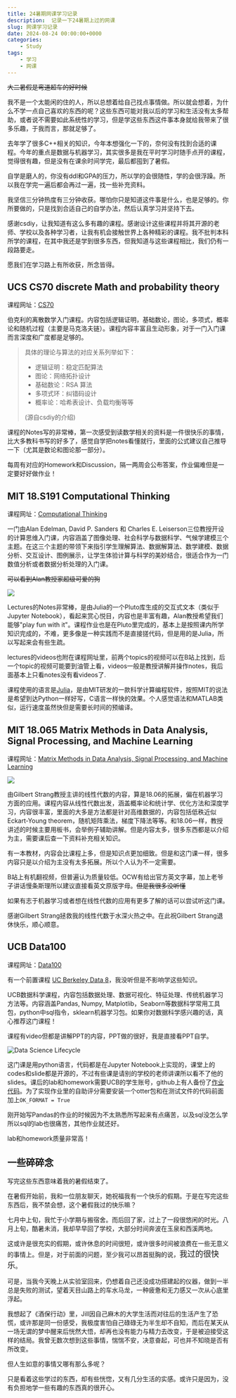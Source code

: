 ```yaml
---
title: 24暑期网课学习记录
description:  记录一下24暑期上过的网课
slug: 网课学习记录
date: 2024-08-24 00:00:00+0000
categories:
    - Study
tags:
    - 学习
    - 网课
---
```




~~大二暑假是弯道超车的好时候~~

我不是一个太能闲的住的人，所以总想着给自己找点事情做。所以就会想着，为什么不学一点自己喜欢的东西的呢？这些东西可能对我以后的学习和生活没有太多帮助，或者说不需要如此系统性的学习，但是学这些东西这件事本身就给我带来了很多乐趣，于我而言，那就足够了。

去年学了很多C++相关的知识，今年本想强化一下的，奈何没有找到合适的课程。今年的重点是数据与机器学习，其实很多是我在平时学习时随手点开的课程，觉得很有趣，但是没有在课余时间学完，最后都囤到了暑假。

自学是磨人的，你没有ddl和GPA的压力，所以学的会很随性，学的会很浮躁。所以我在学完一遍后都会再过一遍，找一些补充资料。

我坚信三分钟热度有三分钟收获。哪怕你只是知道这件事是什么，也是足够的。你所要做的，只是找到合适自己的自学办法，然后认真学习并坚持下去。

感谢csdiy，让我知道有这么多有趣的课程。感谢设计这些课程并将其开源的老师、学校以及各种学习者，让我有机会接触世界上各种精彩的课程。我不批判本科所学的课程，在其中我还是学到很多东西，但我知道与这些课程相比，我们仍有一段路要走。

愿我们在学习路上有所收获，所念皆得。


## UCS CS70 discrete Math and probability theory
课程网址：[CS70](http://www.eecs70.org/)

伯克利的离散数学入门课程。内容包括逻辑证明，基础数论，图论，多项式，概率论和随机过程（主要是马克洛夫链）。课程内容丰富且生动形象，对于一门入门课而言深度和广度都是足够的。

> 具体的理论与算法的对应关系列举如下：
> 
> - 逻辑证明：稳定匹配算法
> - 图论：网络拓扑设计
> - 基础数论：RSA 算法
> - 多项式环：纠错码设计
> - 概率论：哈希表设计、负载均衡等等
> 
> (源自csdiy的介绍)

课程的Notes写的非常棒，第一次感受到读数学相关的资料是一件很快乐的事情，比大多教科书写的好多了，感觉自学把notes看懂就行，里面的公式建议自己推导一下（尤其是数论和图论那一部分）。

每周有对应的Homework和Discussion，隔一两周会公布答案，作业偏难但是一定要好好做作业！



## MIT 18.S191 Computational Thinking
课程网址：[Computational Thinking](https://computationalthinking.mit.edu/)

一门由Alan Edelman, David P. Sanders 和 Charles E. Leiserson三位教授开设的计算思维入门课，内容涵盖了图像处理、社会科学与数据科学、气候学建模三个主题。在这三个主题的带领下来指引学生理解算法、数据解算法、数学建模、数据分析、交互设计、图例展示，让学生体验计算与科学的美妙结合，很适合作为一门数值分析或者数据分析处理的入门课。

~~可以看到Alan教授家超级可爱的狗~~

![](image.png)

Lectures的Notes非常棒，是由Julia的一个Pluto库生成的交互式文本（类似于Jupyter Notebook），看起来赏心悦目，内容也是丰富有趣，Alan教授希望我们能够"play fun with it"。课程作业也是在Pluto里完成的，基本上是按照课内所学知识完成的，不难，更多像是一种实践而不是直接搓代码，但是用的是Julia，所以写起来会有些生疏。

lectures的videos也附在课程网址里，前两个topics的视频可以在B站上找到，后一个topic的视频可能要到油管上看，videos一般是教授讲解并操作notes，我后面基本上只看notes没有看videos了.

课程使用的语言是[Julia](https://julialang.org/)，是由MIT研发的一款科学计算编程软件，按照MIT的说法是希望到达Python一样好写，C语言一样快的效果。个人感觉语法和MATLAB类似，运行速度虽然快但是需要长时间的预编译。

## MIT 18.065 Matrix Methods in Data Analysis, Signal Processing, and Machine Learning

课程网址：[Matrix Methods in Data Analysis, Signal Processing, and Machine Learning](https://ocw.mit.edu/courses/18-065-matrix-methods-in-data-analysis-signal-processing-and-machine-learning-spring-2018/)

![](18.065.jpg)

由Gilbert Strang教授主讲的线性代数的内容，算是18.06的拓展，偏在机器学习方面的应用。课程内容从线性代数出发，涵盖概率论和统计学、优化方法和深度学习，内容很丰富，里面的大多是方法都是针对高维数据的，内容包括低秩近似Eckart-Young theorem，随机矩阵乘法，梯度下降法等等。和18.06一样，教授讲述的时候主要用板书，会举例子辅助讲解。但是内容太多，很多东西都是以介绍为主，需要课后查一下资料补充相关知识。

有一本教材，内容会比课程上多，但是知识点更加细致。但是和这门课一样，很多内容只是以介绍为主没有太多拓展。所以个人认为不一定需要。

B站上有机翻视频，但普遍认为质量较低。OCW有给出官方英文字幕，加上老爷子讲话慢条斯理所以建议直接看英文原版字母。~~但是我很多没听懂~~

如果有志于机器学习或者想在线性代数的应用有更多了解的话可以尝试听这门课。

感谢Gilbert Strang拯救我的线性代数于水深火热之中。在此祝Gilbert Strang退休快乐，顺心顺意。

## UCB Data100

课程网址：[Data100](https://ds100.org/)

有一个前置课程 [UC Berkeley Data 8](https://www.data8.org/)，我没听但是不影响学这些知识。

UCB数据科学课程，内容包括数据处理、数据可视化、特征处理、传统机器学习方法等。内容涵盖Pandas, Numpy, Matplotlib，Seaborn等数据科学常用工具包，python中sql指令，sklearn机器学习包。如果你对数据科学感兴趣的话，真心推荐这门课程！

课程有video但都是讲解PPT的内容，PPT做的很好，我是直接看PPT自学。

![Data Science Lifecycle](<pasted image 0.png>)

这门课是用python语言，代码都是在Jupyter Notebook上实现的，课堂上的codes和slide都是开源的，不过有些课是请别的学校的老师讲课所以看不了他的slides。课后的lab和homework需要UCB的学生账号，github上有人备份了[作业代码](https://github.com/DS-100)。为了实现作业里的自助评分需要安装一个otter包和在测试文件的代码前面加上`OK_FORMAT = True`

刚开始写Pandas的作业的时候因为不太熟悉所写起来有点痛苦，以及sql没怎么学所以sql的lab也很痛苦，其他作业就还好。

lab和homework质量非常高！


## 一些碎碎念

写完这些东西意味着我的暑假结束了。

在暑假开始前，我和一位朋友聊天，她祝福我有一个快乐的假期。于是在写完这些东西后，我不禁会想，这个暑假我过的快乐嘛？

七月中上旬，我忙于小学期与搬宿舍。而后回了家，过上了一段很悠闲的时光。八月上旬，酷暑未消，我却早早回了学校，大部分时间奔波在玉泉和西溪两地。

这或许是很充实的假期，或许休息的时间很短，或许很多时间被浪费在一些无意义的事情上。但是，对于前面的问题，至少我可以昂首挺胸的说，<font size =4>我过的很快乐</font>。

可是，当我今天晚上从实验室回来，仍想着自己还没成功搭建起的仪器，做到一半总是失败的测试，望着天目山路上的车水马龙，一种疲惫和无力感又一次从心底里浮起。

我想起了《酒保行动》里，Jill因自己麻木的大学生活而对往后的生活产生了恐慌，或许那是同一份感受，我极度害怕自己碌碌无为半生却不自知，而后在某天从一场无谓的梦中醒来后恍然大悟，却再也没有能力与精力去改变，于是被迫接受这样的结局。我曾无数次想到这些事情，惴惴不安，决意奋起，可也并不知晓是否有所改变。

但人生如意的事情又哪有那么多呢？

只是看着这些学过的东西，却有些恍惚，又有几分生活的实感。或许只是因为，没有负担地学一些有趣的东西真的很开心。

